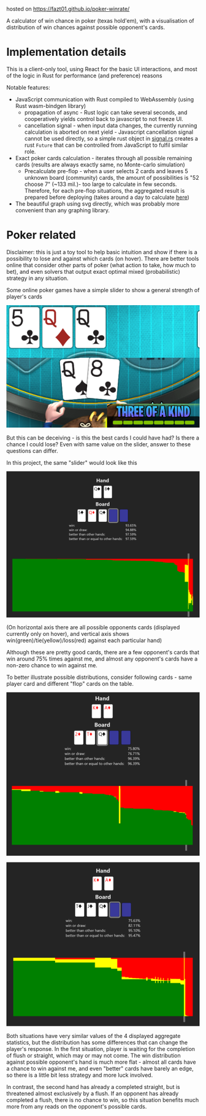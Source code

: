 hosted on https://fazt01.github.io/poker-winrate/

A calculator of win chance in poker (texas hold'em), with a visualisation of distribution of win chances against possible opponent's cards.

# Implementation details
This is a client-only tool, using React for the basic UI interactions, and most of the logic in Rust for performance (and preference) reasons

Notable features:
- JavaScript communication with Rust compiled to WebAssembly (using Rust wasm-bindgen library)
  - propagation of async - Rust logic can take several seconds, and cooperatively yields control back to javascript to not freeze UI.
  - cancellation signal - when input data changes, the currently running calculation is aborted on next yield - Javascript cancellation signal cannot be used directly, so a simple rust object in [signal.rs](rust-wasm/src/signal.rs) creates a rust `Future` that can be controlled from JavaScript to fulfil similar role.
- Exact poker cards calculation - iterates through all possible remaining cards (results are always exactly same, no Monte-carlo simulation)
  - Precalculate pre-flop - when a user selects 2 cards and leaves 5 unknown board (community) cards, the amount of possibilities is "52 choose 7" (~133 mil.)- too large to calculate in few seconds. Therefore, for each pre-flop situations, the aggregated result is prepared before deploying (takes around a day to calculate [here](rust-wasm/src/precalculate_solutions))
- The beautiful graph using svg directly, which was probably more convenient than any graphing library.
    
# Poker related

Disclaimer: this is just a toy tool to help basic intuition and show if there is a possibility to lose and against which cards (on hover). There are better tools online that consider other parts of poker (what action to take, how much to bet), and even solvers that output exact optimal mixed (probabilistic) strategy in any situation.

Some online poker games have a simple slider to show a general strength of player's cards 

![ingame.png](docs/ingame.png)

But this can be deceiving - is this the best cards I could have had? Is there a chance I could lose? Even with same value on the slider, answer to these questions can differ.

In this project, the same "slider" would look like this

![ingame_equivalent.png](docs/ingame_equivalent.png)

(On horizontal axis there are all possible opponents cards (displayed currently only on hover), and vertical axis shows win(green)/tie(yellow)/loss(red) against each particular hand)

Although these are pretty good cards, there are a few opponent's cards that win around 75% times against me, and almost any opponent's cards have a non-zero chance to win against me.

To better illustrate possible distributions, consider following cards - same player card and different "flop" cards on the table.

![flush_draw.png](docs/flush_draw.png)

![straight.png](docs/straight.png)

Both situations have very similar values of the 4 displayed aggregate statistics, but the distribution has some differences that can change the player's response. In the first situation, player is waiting for the completion of flush or straight, which may or may not come. The win distribution against possible opponent's hand is much more flat - almost all cards have a chance to win against me, and even "better" cards have barely an edge, so there is a little bit less strategy and more luck involved.

In contrast, the second hand has already a completed straight, but is threatened almost exclusively by a flush. If an opponent has already completed a flush, there is no chance to win, so this situation benefits much more from any reads on the opponent's possible cards.
